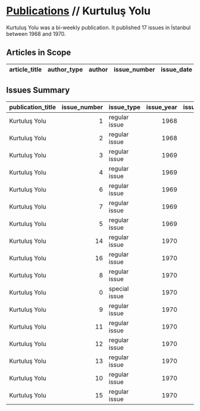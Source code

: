 # [Publications](firstlevel_publications.md) // Kurtuluş Yolu

Kurtuluş Yolu was a bi-weekly publication. It published 17 issues in İstanbul between 1968 and 1970.

## Articles in Scope

| article_title   | author_type   | author   | issue_number   | issue_date   | pages   |
|-----------------|---------------|----------|----------------|--------------|---------|

## Issues Summary

| publication_title   |   issue_number | issue_type    |   issue_year |   issue_month |   issue_day |
|:--------------------|---------------:|:--------------|-------------:|--------------:|------------:|
| Kurtuluş Yolu       |              1 | regular issue |         1968 |            12 |           1 |
| Kurtuluş Yolu       |              2 | regular issue |         1968 |            12 |          15 |
| Kurtuluş Yolu       |              3 | regular issue |         1969 |             1 |           1 |
| Kurtuluş Yolu       |              4 | regular issue |         1969 |             1 |          17 |
| Kurtuluş Yolu       |              6 | regular issue |         1969 |             2 |          15 |
| Kurtuluş Yolu       |              7 | regular issue |         1969 |             3 |           1 |
| Kurtuluş Yolu       |              5 | regular issue |         1969 |           nan |         nan |
| Kurtuluş Yolu       |             14 | regular issue |         1970 |            10 |          15 |
| Kurtuluş Yolu       |             16 | regular issue |         1970 |            11 |          23 |
| Kurtuluş Yolu       |              8 | regular issue |         1970 |             5 |          16 |
| Kurtuluş Yolu       |              0 | special issue |         1970 |             6 |          16 |
| Kurtuluş Yolu       |              9 | regular issue |         1970 |             6 |           5 |
| Kurtuluş Yolu       |             11 | regular issue |         1970 |             8 |           6 |
| Kurtuluş Yolu       |             12 | regular issue |         1970 |             8 |          31 |
| Kurtuluş Yolu       |             13 | regular issue |         1970 |             9 |          25 |
| Kurtuluş Yolu       |             10 | regular issue |         1970 |           nan |         nan |
| Kurtuluş Yolu       |             15 | regular issue |         1970 |           nan |         nan |